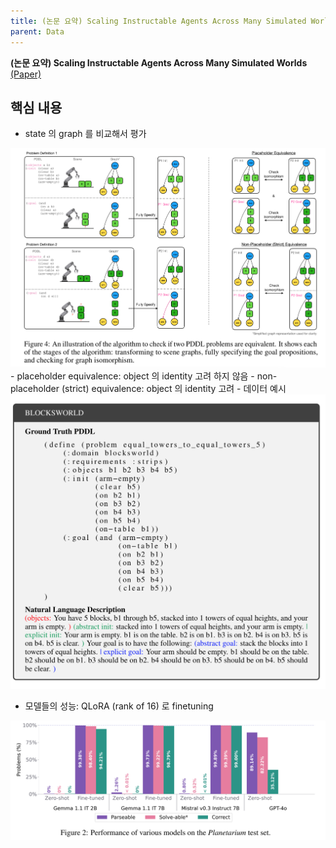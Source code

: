 ```yaml
---
title: (논문 요약) Scaling Instructable Agents Across Many Simulated Worlds
parent: Data
---
```


**(논문 요약) Scaling Instructable Agents Across Many Simulated Worlds** [(Paper)](https://arxiv.org/pdf/2407.03321)

## 핵심 내용
- state 의 graph 를 비교해서 평가      
<img src="/data/papers/planetarium/concept.png" width="800" />
  - placeholder equivalence: object 의 identity 고려 하지 않음
  - non-placeholder (strict) equivalence: object 의 identity 고려
- 데이터 예시 
<img src="/data/papers/planetarium/example.png" width="800" />

- 모델들의 성능: QLoRA (rank of 16) 로 finetuning  
<img src="/data/papers/planetarium/result.png" width="800" />
